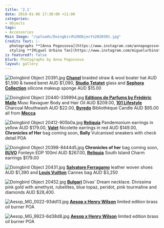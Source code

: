 ```yaml
---
title: '2.1'
date: 2019-01-06 17:30:00 +11:00
categories:
- Objects
tags:
- Accessories
Main Image: "/uploads/Doingbird%20Object%2020391.jpg"
Credits Text: |-
  photographs **[Anna Pogossova](https://www.instagram.com/annapogossova/)** at **[B&A](https://www.instagram.com/barepsau/)**
  styling **[Miguel Urbina Tan](https://www.instagram.com/miguelurbinatan/)**
is featured?: false
blurb: Photographs by Anna Pogossova
layout: gallery
---
```


![Doingbird Object 20391.jpg](/uploads/Doingbird%20Object%2020391.jpg)
**[Chanel](https://www.chanel.com/en_AU/fashion.html)** braided straw & wool boater hat AUD $1,590 & tweed beret AUD $1,090, **[Studio Tetatet](https://www.studiotetatet.com/)** glass and **[Sephora Collection](https://www.sephora.com.au/products/sephora-collection-silicone-makeup-sponge/v/default)** silicone makeup sponge AUD $15.00

![Doingbird Object 20440-339994.jpg](/uploads/Doingbird%20Object%2020440-339994.jpg)
**[Editions de Parfums by Frédéric Malle](https://www.mecca.com.au/editions-de-parfums-by-frederic-malle/portrait-of-a-lady-hair-body-oil/I-027229.html?cgpath=brands-malle)** Musc Ravaguer Body and Hair Oil AUD $209.00, **[101 Lifestyle](https://www.mecca.com.au/101-lifestyle/charcoal-mouthwash/V-033851.html)** Charcoal Mouthwash AUD $22.00, **[Byredo](https://www.mecca.com.au/byredo/bibliotheque-candle/V-018296.html)** Bibliothèque Candle AUD $95.00 all from **[Mecca](https://www.mecca.com.au/)**

![Doingbird Object 20412-905b0a.jpg](/uploads/Doingbird%20Object%2020412-905b0a.jpg)
**[Reliquia](https://reliquiajewellery.com/collections/new/products/pandemonium-earrings-in-yellow)** Pandemonium earrings in yellow AUD $179.00, **[Valet](https://valetstudio.com/collections/ear/products/nicolette-earrings-in-red)** Nicolette earrings in red AUD $149.00, **Chronicles of Her** bag coming soon, **Bally** Vulcanised sneakers with check detail POA

![Doingbird Object 20398-8444d5.jpg](/uploads/Doingbird%20Object%2020398-8444d5.jpg)
**Chronicles of her** bag coming soon, **[IIUVO](https://www.mecca.com.au/iiuvo/fonteyn-edp/I-030123.html?cgpath=fragrance-personalfragrance#prefn1=brand&prefv1=IIUVO&start=1)** Fonteyn EDP 100ml AUD $267.00, **[Reliquia](https://reliquiajewellery.com/collections/new/products/south-island-charm-earrings)** South Island Charm earrings $179.00

![Doingbird Object 20431.jpg](/uploads/Doingbird%20Object%2020431.jpg)
**[Salvatore Ferragamo](https://www.ferragamo.com/shop/aus/en)** leather woven shoes AUD $1,390 and **[Louis Vuitton](www.louisvuitton.com.au)** Cannes bag AUD $3,250

![Doingbird Object 20452.jpg](/uploads/Doingbird%20Object%2020452.jpg)
**[Bulgari](https://www.bulgari.com/en-sg/)** Divas' Dream necklace. Divissima pink gold with amethyst, rubellites, blue topaz, peridot, pink tourmaline and diamonds AUD $28,400.

![Aesop_MG_0022-93dd13.jpg](/uploads/Aesop_MG_0022-93dd13.jpg)
**[Aesop x Henry Wilson](https://www.aesop.com/au/p/home/home/brass-oil-burner/)** limited edition brass oil burner POA

![Aesop_MG_9923-6d38d8.jpg](/uploads/Aesop_MG_9923-6d38d8.jpg)
**[Aesop x Henry Wilson](https://www.aesop.com/au/p/home/home/brass-oil-burner/)** limited edition brass oil burner POA

